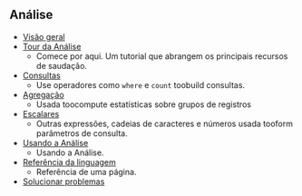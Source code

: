 
## <a name="analytics"></a>Análise
* [Visão geral](../articles/application-insights/app-insights-analytics.md)
* [Tour da Análise](../articles/application-insights/app-insights-analytics-tour.md)
  * Comece por aqui. Um tutorial que abrangem os principais recursos de saudação.
* [Consultas](../articles/application-insights/app-insights-analytics-reference.md)
  * Use operadores como `where` e `count` toobuild consultas.
* [Agregação](../articles/application-insights/app-insights-analytics-reference.md)
  * Usada toocompute estatísticas sobre grupos de registros
* [Escalares](../articles/application-insights/app-insights-analytics-reference.md)
  * Outras expressões, cadeias de caracteres e números usada tooform parâmetros de consulta.
* [Usando a Análise](../articles/application-insights/app-insights-analytics-using.md)
  * Usando a Análise.
* [Referência da linguagem](../articles/application-insights/app-insights-analytics-reference.md)
  * Referência de uma página.
* [Solucionar problemas](../articles/application-insights/app-insights-analytics-troubleshooting.md)

